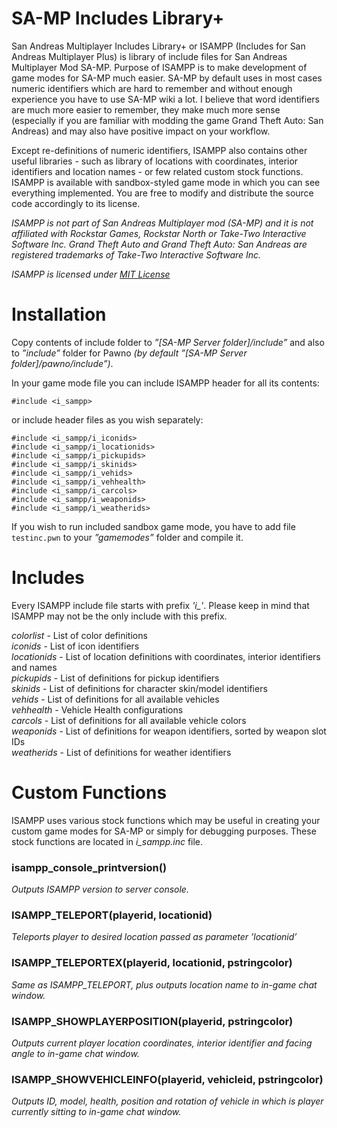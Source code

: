 # SA-MP Includes Library+
San Andreas Multiplayer Includes Library+ or ISAMPP (Includes for San Andreas Multiplayer Plus) is 
library of include files for San Andreas Multiplayer Mod SA-MP. Purpose of ISAMPP is to make development 
of game modes for SA-MP much easier. SA-MP by default uses in most cases numeric identifiers which are 
hard to remember and without enough experience you have to use SA-MP wiki a lot. I believe that word 
identifiers are much more easier to remember, they make much more sense (especially if you are familiar with 
modding the game Grand Theft Auto: San Andreas) and may also have positive impact on your workflow.

Except re-definitions of numeric identifiers, ISAMPP also contains other useful libraries - such as library of 
locations with coordinates, interior identifiers and location names - or few related custom stock functions. 
ISAMPP is available with sandbox-styled game mode in which you can see everything implemented. You 
are free to modify and distribute the source code accordingly to its license.

*ISAMPP is not part of San Andreas Multiplayer mod (SA-MP) and it is not affiliated with Rockstar
Games, Rockstar North or Take-Two Interactive Software Inc.*
*Grand Theft Auto and Grand Theft Auto: San Andreas are registered trademarks of Take-Two Interactive
Software Inc.*

*ISAMPP is licensed under [MIT License](LICENSE)*

# Installation
Copy contents of include folder to *”[SA-MP Server folder]/include”* and also to *”include”* folder for Pawno *(by default ”[SA-MP Server folder]/pawno/include”)*.

In your game mode file you can include ISAMPP header for all its contents:

```#include <i_sampp>```

or include header files as you wish separately:

```#include <i_sampp/i_colorlist>
#include <i_sampp/i_iconids>
#include <i_sampp/i_locationids>
#include <i_sampp/i_pickupids>
#include <i_sampp/i_skinids>
#include <i_sampp/i_vehids>
#include <i_sampp/i_vehhealth>
#include <i_sampp/i_carcols>
#include <i_sampp/i_weaponids>
#include <i_sampp/i_weatherids>
```

If you wish to run included sandbox game mode, you have to add file ```testinc.pwn``` to your *”gamemodes”* folder and compile it.

# Includes

Every ISAMPP include file starts with prefix *'i_'*. Please keep in mind that ISAMPP may not be the only include with this prefix.

*colorlist* - List of color definitions</br>
*iconids* - List of icon identifiers</br>
*locationids* - List of location definitions with coordinates, interior identifiers and names</br>
*pickupids* - List of definitions for pickup identifiers</br>
*skinids* - List of definitions for character skin/model identifiers</br>
*vehids* - List of definitions for all available vehicles</br>
*vehhealth* - Vehicle Health configurations</br>
*carcols* - List of definitions for all available vehicle colors</br>
*weaponids* - List of definitions for weapon identifiers, sorted by weapon slot IDs</br>
*weatherids* - List of definitions for weather identifiers

# Custom Functions

ISAMPP uses various stock functions which may be useful in creating your custom game modes for SA-MP 
or simply for debugging purposes. These stock functions are located in *i_sampp.inc* file.

### isampp_console_printversion()
*Outputs ISAMPP version to server console.*

### ISAMPP_TELEPORT(playerid, locationid)
*Teleports player to desired location passed as parameter ’locationid’*

### ISAMPP_TELEPORTEX(playerid, locationid, pstringcolor)
*Same as ISAMPP_TELEPORT, plus outputs location name to in-game chat window.*

### ISAMPP_SHOWPLAYERPOSITION(playerid, pstringcolor)
*Outputs current player location coordinates, interior identifier and facing angle to in-game chat window.*

### ISAMPP_SHOWVEHICLEINFO(playerid, vehicleid, pstringcolor)
*Outputs ID, model, health, position and rotation of vehicle in which is player currently sitting to in-game chat window.*
